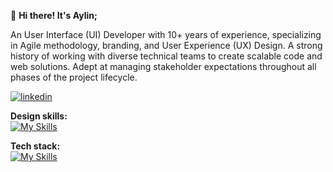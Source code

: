 👋 <strong>Hi there! It's Aylin;</strong>

An User Interface (UI) Developer with 10+ years of experience, specializing in Agile methodology, branding, and User Experience (UX) Design. A strong history of working with diverse technical teams to create scalable code and web solutions. Adept at managing stakeholder expectations throughout all phases of the project lifecycle.

<a href="https://www.linkedin.com/in/aylinulaba/" target="_blank">![linkedin](https://user-images.githubusercontent.com/81568176/220516359-d509f641-18dc-41d0-8a58-bb971d46c1f4.svg)
</a>

<strong>Design skills:</strong><br>
[![My Skills](https://skillicons.dev/icons?i=ai,svg,ps,xd,figma)](https://skillicons.dev)

<strong>Tech stack:</strong><br>
[![My Skills](https://skillicons.dev/icons?i=html,css,bootstrap,sass,tailwind,nodejs,react,nextjs,js,jquery,gatsby,sanity,firebase,powershell,git,github,docker,mysql,postgres,netlify,contentful,php,wordpress,vscode,visualstudio)](https://skillicons.dev)

